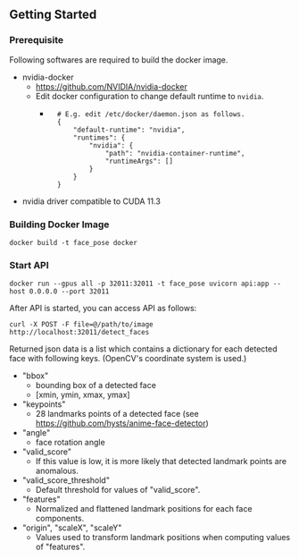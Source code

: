 

## Getting Started
### Prerequisite

Following softwares are required to build the docker image.

* nvidia-docker
  - https://github.com/NVIDIA/nvidia-docker
  - Edit docker configuration to change default runtime to `nvidia`.
    - ```
        # E.g. edit /etc/docker/daemon.json as follows.
        {
            "default-runtime": "nvidia",
            "runtimes": {
                "nvidia": {
                    "path": "nvidia-container-runtime",
                    "runtimeArgs": []
                }
            }
        }
        ```
* nvidia driver compatible to CUDA 11.3

### Building Docker Image

```
docker build -t face_pose docker
```

### Start API

```
docker run --gpus all -p 32011:32011 -t face_pose uvicorn api:app --host 0.0.0.0 --port 32011
```

After API is started, you can access API as follows:

```
curl -X POST -F file=@/path/to/image http://localhost:32011/detect_faces
```

Returned json data is a list which contains a dictionary for each detected face with following keys. (OpenCV's coordinate system is used.)

* "bbox"
  - bounding box of a detected face
  - [xmin, ymin, xmax, ymax]
* "keypoints"
  - 28 landmarks points of a detected face (see https://github.com/hysts/anime-face-detector)
* "angle"
  - face rotation angle
* "valid_score"
  - If this value is low, it is more likely that detected landmark points are anomalous.
* "valid_score_threshold"
  - Default threshold for values of "valid_score".
* "features"
  - Normalized and flattened landmark positions for each face components.
* "origin", "scaleX", "scaleY"
  - Values used to transform landmark positions when computing values of "features".